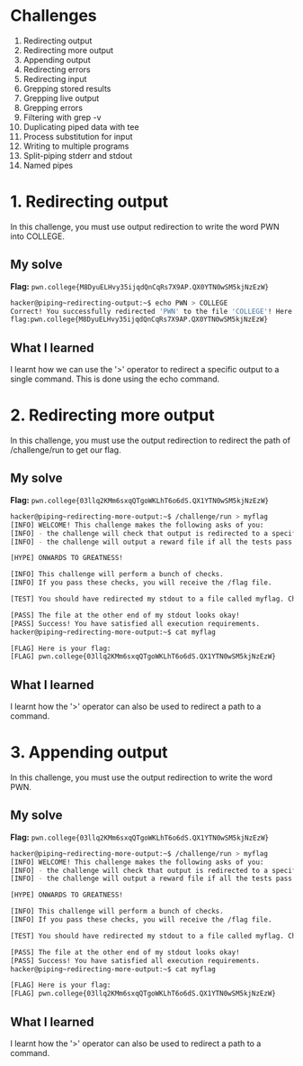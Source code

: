 # Challenges
1. Redirecting output
2. Redirecting more output
3. Appending output
4. Redirecting errors
5. Redirecting input
6. Grepping stored results
7. Grepping live output
8. Grepping errors
9. Filtering with grep -v
10. Duplicating piped data with tee
11. Process substitution for input
12. Writing to multiple programs
13. Split-piping stderr and stdout
14. Named pipes 
   
# 1. Redirecting output
In this challenge, you must use output redirection to write the word PWN into COLLEGE.

## My solve
**Flag:** `pwn.college{M8DyuELHvy35ijqdQnCqRs7X9AP.QX0YTN0wSM5kjNzEzW}`
```bash
hacker@piping~redirecting-output:~$ echo PWN > COLLEGE
Correct! You successfully redirected 'PWN' to the file 'COLLEGE'! Here is your 
flag:pwn.college{M8DyuELHvy35ijqdQnCqRs7X9AP.QX0YTN0wSM5kjNzEzW}
```

## What I learned 
I learnt how we can use the '>' operator to redirect a specific output to a single command. This is done using the echo command.

# 2. Redirecting more output
In this challenge, you must use the output redirection to redirect the path of /challenge/run to get our flag.

## My solve
**Flag:** `pwn.college{03llq2KMm6sxqQTgoWKLhT6o6dS.QX1YTN0wSM5kjNzEzW}`
```bash
hacker@piping~redirecting-more-output:~$ /challenge/run > myflag
[INFO] WELCOME! This challenge makes the following asks of you:
[INFO] - the challenge will check that output is redirected to a specific file path : myflag
[INFO] - the challenge will output a reward file if all the tests pass : /flag

[HYPE] ONWARDS TO GREATNESS!

[INFO] This challenge will perform a bunch of checks.
[INFO] If you pass these checks, you will receive the /flag file.

[TEST] You should have redirected my stdout to a file called myflag. Checking...

[PASS] The file at the other end of my stdout looks okay!
[PASS] Success! You have satisfied all execution requirements.
hacker@piping~redirecting-more-output:~$ cat myflag

[FLAG] Here is your flag:
[FLAG] pwn.college{03llq2KMm6sxqQTgoWKLhT6o6dS.QX1YTN0wSM5kjNzEzW}
```

## What I learned 
I learnt how the '>' operator can also be used to redirect a path to a command.

# 3. Appending output
In this challenge, you must use the output redirection to write the word PWN.

## My solve
**Flag:** `pwn.college{03llq2KMm6sxqQTgoWKLhT6o6dS.QX1YTN0wSM5kjNzEzW}`
```bash
hacker@piping~redirecting-more-output:~$ /challenge/run > myflag
[INFO] WELCOME! This challenge makes the following asks of you:
[INFO] - the challenge will check that output is redirected to a specific file path : myflag
[INFO] - the challenge will output a reward file if all the tests pass : /flag

[HYPE] ONWARDS TO GREATNESS!

[INFO] This challenge will perform a bunch of checks.
[INFO] If you pass these checks, you will receive the /flag file.

[TEST] You should have redirected my stdout to a file called myflag. Checking...

[PASS] The file at the other end of my stdout looks okay!
[PASS] Success! You have satisfied all execution requirements.
hacker@piping~redirecting-more-output:~$ cat myflag

[FLAG] Here is your flag:
[FLAG] pwn.college{03llq2KMm6sxqQTgoWKLhT6o6dS.QX1YTN0wSM5kjNzEzW}
```

## What I learned 
I learnt how the '>' operator can also be used to redirect a path to a command.



